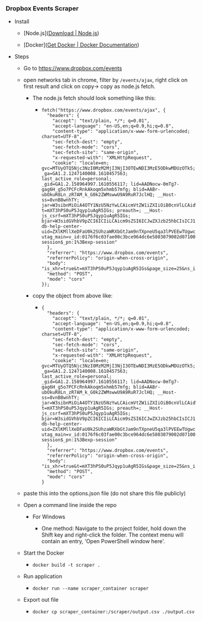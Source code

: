 ### Dropbox Events Scraper

* Install
  
  * [Node.js]([Download | Node.js](https://nodejs.org/en/download/))
  
  * [Docker]([Get Docker | Docker Documentation](https://docs.docker.com/get-docker/))

* Steps
  
  * Go to https://www.dropbox.com/events
  
  * open networks tab in chrome, filter by `/events/ajax`, right click on first result and click on copy-> copy as node.js fetch.
    
    * The node.js fetch should look something like this:
      
      * ```
        fetch("https://www.dropbox.com/events/ajax", {
          "headers": {
            "accept": "text/plain, */*; q=0.01",
            "accept-language": "en-US,en;q=0.9,hi;q=0.8",
            "content-type": "application/x-www-form-urlencoded; charset=UTF-8",
            "sec-fetch-dest": "empty",
            "sec-fetch-mode": "cors",
            "sec-fetch-site": "same-origin",
            "x-requested-with": "XMLHttpRequest",
            "cookie": "locale=en; gvc=MTUyOTQ5Njc3NzI0MzM2MjI3NjI3OTEwNDI3MzE5ODkwMDUzOTk5; _ga=GA1.2.1247140008.1610457563; last_active_role=personal; _gid=GA1.2.158964997.1610556117; lid=AADNocw-0mTg7-gag6H_g5o7PCFcRnkAkoqm5xhmb57mfg; blid=AABr-ubOkuR8Ln_zR7AM_k_G0k2ZWMswwU9A9RuR7JclHQ; __Host-ss=8vnB8wnhTY; jar=W3sibnMiOiA4OTY1NzU5NzYwLCAicmVtZW1iZXIiOiB0cnVlLCAidWlkIjogMzgyNjkyOTA0MCwgImgiOiAiIiwgImV4cGlyZXMiOiAxNzA1MTY0MTIwfV0%3D; t=mXT3hPS0uP5Jqyp1uAgR5IGs; preauth=; __Host-js_csrf=mXT3hPS0uP5Jqyp1uAgR5IGs; bjar=W3sidGVhbV9pZCI6ICIiLCAicm9sZSI6ICJwZXJzb25hbCIsICJ1aWQiOiAzODI2OTI5MDQwLCAic2Vzc19pZCI6IDI3MTE1NDM3MTYzODcyODI4MTU0MTk2OTAzNzA2NzYyMjQyMTc0NSwgImV4cGlyZXMiOiAxNzA1MTY0MTIwLCAidXNlcl9naWQiOiAiQUFxYW4zZU5ORzVqSndqX0FqNlZ6aDR6In1d; db-help-center-uid=ZXlKMllXeDFaU0k2SUhzaWRXbGtJam9nTXpneU5qa3lPVEEwTUgwc0lDSnphV2R1WVhSMWNtVWlPaUFpUVVGQlJrcFpaa2xZVFZoRU0xQldiREJNVUdGQldXTmplVkJxZDNsNFpWSm5UbDlZY21GamJGaGFMVlJLZHlKOQ%3D%3D; utag_main=v_id:0176f6c03fae00c3bce964dc6e5803079002d07100b7e$_sn:2$_se:3$_ss:0$_st:1610557921231$ses_id:1610556113157%3Bexp-session$_pn:1%3Bexp-session"
          },
          "referrer": "https://www.dropbox.com/events",
          "referrerPolicy": "origin-when-cross-origin",
          "body": "is_xhr=true&t=mXT3hPS0uP5Jqyp1uAgR5IGs&page_size=25&ns_ids=8965546032%2C8965759760&timestamp=1610559894&include_avatars=true",
          "method": "POST",
          "mode": "cors"
        });
        ```
    
    * copy the object from above like:
      
      * ```
        {
          "headers": {
            "accept": "text/plain, */*; q=0.01",
            "accept-language": "en-US,en;q=0.9,hi;q=0.8",
            "content-type": "application/x-www-form-urlencoded; charset=UTF-8",
            "sec-fetch-dest": "empty",
            "sec-fetch-mode": "cors",
            "sec-fetch-site": "same-origin",
            "x-requested-with": "XMLHttpRequest",
            "cookie": "locale=en; gvc=MTUyOTQ5Njc3NzI0MzM2MjI3NjI3OTEwNDI3MzE5ODkwMDUzOTk5; _ga=GA1.2.1247140008.1610457563; last_active_role=personal; _gid=GA1.2.158964997.1610556117; lid=AADNocw-0mTg7-gag6H_g5o7PCFcRnkAkoqm5xhmb57mfg; blid=AABr-ubOkuR8Ln_zR7AM_k_G0k2ZWMswwU9A9RuR7JclHQ; __Host-ss=8vnB8wnhTY; jar=W3sibnMiOiA4OTY1NzU5NzYwLCAicmVtZW1iZXIiOiB0cnVlLCAidWlkIjogMzgyNjkyOTA0MCwgImgiOiAiIiwgImV4cGlyZXMiOiAxNzA1MTY0MTIwfV0%3D; t=mXT3hPS0uP5Jqyp1uAgR5IGs; preauth=; __Host-js_csrf=mXT3hPS0uP5Jqyp1uAgR5IGs; bjar=W3sidGVhbV9pZCI6ICIiLCAicm9sZSI6ICJwZXJzb25hbCIsICJ1aWQiOiAzODI2OTI5MDQwLCAic2Vzc19pZCI6IDI3MTE1NDM3MTYzODcyODI4MTU0MTk2OTAzNzA2NzYyMjQyMTc0NSwgImV4cGlyZXMiOiAxNzA1MTY0MTIwLCAidXNlcl9naWQiOiAiQUFxYW4zZU5ORzVqSndqX0FqNlZ6aDR6In1d; db-help-center-uid=ZXlKMllXeDFaU0k2SUhzaWRXbGtJam9nTXpneU5qa3lPVEEwTUgwc0lDSnphV2R1WVhSMWNtVWlPaUFpUVVGQlJrcFpaa2xZVFZoRU0xQldiREJNVUdGQldXTmplVkJxZDNsNFpWSm5UbDlZY21GamJGaGFMVlJLZHlKOQ%3D%3D; utag_main=v_id:0176f6c03fae00c3bce964dc6e5803079002d07100b7e$_sn:2$_se:3$_ss:0$_st:1610557921231$ses_id:1610556113157%3Bexp-session$_pn:1%3Bexp-session"
          },
          "referrer": "https://www.dropbox.com/events",
          "referrerPolicy": "origin-when-cross-origin",
          "body": "is_xhr=true&t=mXT3hPS0uP5Jqyp1uAgR5IGs&page_size=25&ns_ids=8965546032%2C8965759760&timestamp=1610559894&include_avatars=true",
          "method": "POST",
          "mode": "cors"
        }
        ```
  
  * paste this into the options.json file (do not share this file publicly)
  
  * Open a command line inside the repo
    
    * For Windows
      
      - One method: Navigate to the project folder, hold down the Shift key and right-click the folder. The context menu will contain an entry, ‘Open PowerShell window here'.
  - Start the Docker
    
    - `docker build -t scraper .`
  
  - Run application
    
    - `docker run --name scraper_container scraper`
  
  - Export out file
    
    - `docker cp scraper_container:/scraper/output.csv ./output.csv`
